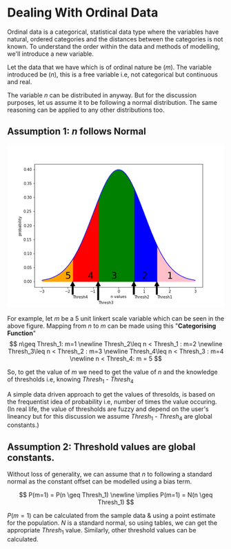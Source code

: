 # Dealing With Ordinal Data
Ordinal data is a categorical, statistical data type where the variables have natural, ordered categories and the distances between the categories is not known. To understand the order within the data and methods of modelling, we'll introduce a new variable.

Let the data that we have which is of ordinal nature be ($m$). The variable introduced be ($n$), this is a free variable i.e, not categorical but continuous and real.

The variable $n$ can be distributed in anyway. But for the discussion purposes, let us assume it to be following a normal distribution. The same reasoning can be applied to any other distributions too.

## Assumption 1: $n$ follows Normal

![](/images/2020-02-11/normal_img.png "Probability Distribution showing categories")

For example, let $m$ be a 5 unit linkert scale variable which can be seen in the above figure. Mapping from $n$ to $m$ can be made using this "**Categorising Function**"
$$
n\geq Thresh_1: m=1 \newline
Thresh_2\leq n < Thresh_1 : m=2 \newline
Thresh_3\leq n < Thresh_2 : m=3 \newline
Thresh_4\leq n < Thresh_3 : m=4 \newline
n < Thresh_4: m = 5
$$

So, to get the value of $m$ we need to get the value of $n$ and the knowledge of thresholds i.e, knowing $Thresh_1$ - $Thresh_4$

A simple data driven approach to get the values of thresolds, is based on the frequentist idea of probability i.e, number of times the value occuring. (In real life, the value of thresholds are fuzzy and depend on the user's lineancy but for this discussion we assume $Thresh_1$ - $Thresh_4$ are global constants.)

## Assumption 2: Threshold values are global constants.

Without loss of generality, we can assume that $n$ to following a standard normal as the constant offset can be modelled using a bias term.

$$
P(m=1) = P(n \geq Thresh_1) \newline
\implies P(m=1) = N(n \geq Thresh_1)
$$

$P(m=1)$ can be calculated from the sample data & using a point estimate for the population. $N$ is a standard normal, so using tables, we can get the appropriate $Thresh_1$ value. Similarly, other threshold values can be calculated.
